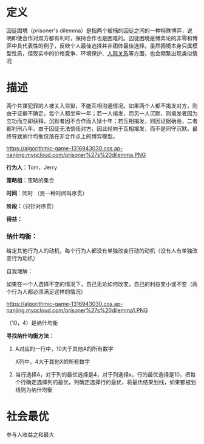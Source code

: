 # 定义

囚徒困境（prisoner's dilemma）是指两个被捕的囚徒之间的一种特殊博弈，说明即使合作对双方都有利时，保持合作也是困难的。囚徒困境是博弈论的非零和博弈中具代表性的例子，反映个人最佳选择并非团体最佳选择。虽然困境本身只属模型性质，但现实中的价格竞争、环境保护、[人际关系](https://baike.baidu.com/item/人际关系/492898?fromModule=lemma_inlink)等方面，也会频繁出现类似情况

# 描述

两个共谋犯罪的人被关入监狱，不能互相沟通情况。如果两个人都不揭发对方，则由于证据不确定，每个人都坐牢一年；若一人揭发，而另一人沉默，则揭发者因为立功而立即获释，沉默者因不合作而入狱十年；若互相揭发，则因证据确凿，二者都判刑八年。由于囚徒无法信任对方，因此倾向于互相揭发，而不是同守沉默。最终导致纳什均衡仅落在非合作点上的博弈模型。

https://algorithmic-game-1316943030.cos.ap-nanjing.myqcloud.com/prisoner%27s%20dilemma.PNG

**行为人**：Tom，Jerry

**策略组**：策略的集合

**时间**：同时 （另一种时间叫序贯）

**阶段：**（只针对序贯）

**得益：**

### 纳什均衡：

给定其他行为人的动机，每个行为人都没有单独改变行动的动机（没有人有单独改变行为动机）

自我理解：

如果在一个人选择不变的情况下，自己无论如何改变，自己的利益变小或不变（两个行为人都必须满足这样的情况）

https://algorithmic-game-1316943030.cos.ap-nanjing.myqcloud.com/prisoner%27s%20dilemma1.PNG

（10，4）是纳什均衡

**寻找纳什均衡方法：**

1. A对应的一行中，10大于其他A的所有数字

   X列中，4大于其他X的所有数字

2. 当行选择A，对于列的最优选择是4，对于列选择x，行的最优选择是10，把每个行确定选择列的最优，列确定选择行的最优，将最优结果划线，如果都被划线则为纳什均衡

# 社会最优

参与人收益之和最大